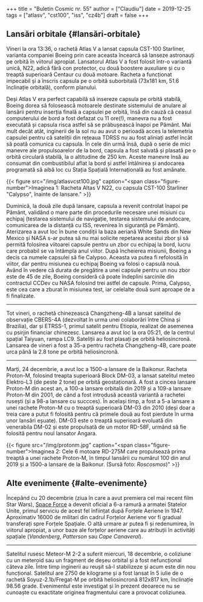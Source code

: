 +++
title = "Buletin Cosmic nr. 55"
author = ["Claudiu"]
date = 2019-12-25
tags = ["atlasv", "cst100", "iss", "cz4b"]
draft = false
+++

## Lansări orbitale {#lansări-orbitale}

Vineri la ora 13:36, o rachetă Atlas V a lansat capsula CST-100 Starliner, varianta companiei Boeing prin care aceasta încearcă să lanseze astronauți pe orbită în viitorul apropiat. Lansatorul Atlas V a fost folosit într-o variantă unică, N22, adică fără con protector, cu două boostere auxuliare și cu o treaptă superioară Centaur cu două motoare. Racheta a funcționat impecabil și a înscris capsula pe o orbită suborbitală (73x181 km, 51.6 înclinație orbitală), conform planului.

Deși Atlas V era perfect capabilă să insereze capsula pe orbită stabilă, Boeing dorea să folosească motoarele destinate sistemului de anulare al lansării pentru inserția finală a capsulei pe orbită, însă din cauză că ceasul computerului de bord a fost defazat cu 11 ore(!), manevra nu a fost executată și capsula risca astfel să se prăbușească înapoi pe Pământ. Mai mult decât atât, inginerii de la sol nu au avut o perioadă acces la telemetria capsulei pentru că sateliții din rețeaua TDRSS nu au fost aliniați astfel încât să poată comunica cu capsula. În cele din urmă însă, după o serie de mici manevre ale propulsoarelor de la bord, capsula a fost salvată și plasată pe o orbită circulară stabilă, la o altitudine de 250 km. Aceste manevre însă au consumat din combustibilul aflat la bord și astfel întâlnirea și andocarea programată să aibă loc cu Stația Spațială Internațională au fost amânate.

{{< figure src="/img/atlasvcst100.jpg" caption="<span class=\"figure-number\">Imaginea 1: </span>Racheta Altas V N22, cu capsula CST-100 Starliner \"Calypso\", înainte de lansare." >}}

Duminică, la două zile după lansare, capsula a revenit controlat înapoi pe Pământ, validând o mare parte din procedurile necesare unei misiuni cu echipaj (testarea sistemului de navigație, testarea sistemului de andocare, comunicarea de la distanță cu ISS, revenirea în siguranță pe Pământ). Aterizarea a avut loc în bune condiții la baza aeriană White Sands din New Mexico și NASA s-ar putea să nu mai solicite repetarea acestui zbor și să permită folosirea viitoarei capsule pentru un zbor cu echipaj la bord, lucru care probabil se va întâmpla anul viitor. După încheierea misiunii, Boeing a decis ca numele capsulei să fie Calypso. Aceasta va putea fi refolosită în viitor, dar pentru misiunea cu echipaj Boeing va folosi o capsulă nouă. Având în vedere că durata de pregătire a unei capsule pentru un nou zbor este de 45 de zile, Boeing consideră că poate îndeplini sarcinile din contractul CCDev cu NASA folosind trei astfel de capsule. Prima, Calypso, este cea care a zburat în misiunea test, iar celelalte două sunt aproape de a fi finalizate.

---

Tot vineri, o rachetă chinezească Changzheng-4B a lansat satelitul de observație CBERS-4A (dezvoltat în urma unei colaborări între China și Brazilia), dar și ETRSS-1, primul satelit pentru Etiopia, realizat de asemenea cu psirjin financiar chinezesc. Lansarea a avut loc la ora 05:21, de la centrul spațial Taiyuan, rampa LC9. Sateliții au fost plasați pe orbită heliosincronă. Lansarea de vineri a fost a 35-a pentru racheta Changzheng-4B, care poate urca până la 2.8 tone pe orbită heliosincronă.

---

Marți, 24 decembrie, a avut loc a 1500-a lansare de la Baikonur. Racheta Proton-M, folosind treapta superioară Block DM-03, a lansat satelitul meteo Elektro-L3 (de peste 2 tone) pe orbită geostaționară. A fost a cincea lansare Proton-M din acest an, a 100-a lansare orbitală din 2019 și a 109-a lansare Proton-M din 2001, de când a fost introdusă această variantă a rachetei rusești (și a 98-a lansare cu succces). În același timp, a fost a 5-a lansare a unei rachete Proton-M cu o treaptă superioară DM-03 din 2010 (deși doar a treia care a putut fi folosită pentru că primele două au fost pierdute în urma unor lansări eșuate). DM-03 este o treaptă superioară evoluată din venerabila DM-02 și este propulsată de un motor RD-58F, urmând să fie folosită pentru noul lansator Angara.

{{< figure src="/img/protonm.jpg" caption="<span class=\"figure-number\">Imaginea 2: </span>Cele 6 motoare RD-275M care propulsează prima treaptă a unei rachete Proton-M, în timpul lansării cu numărul 100 din anul 2019 și a 1500-a lansare de la Baikonur. (Sursă foto: _Roscosmos_)" >}}


## Alte evenimente {#alte-evenimente}

Începând cu 20 decembrie (ziua în care a avut premiera cel mai recent film Star Wars), [Space Force](http://www.spaceforce.mil/) a devenit oficial a 6-a ramură a armatei Statelor Unite, primul serviciu de acest fel înființat după Forțele Aeriene în 1947. Aproximativ 16000 de militari din cadrul Forțelor Aeriene vor fi gradual transferați spre Forțele Spațiale. O altă urmare ar putea fi și redenumirea, în viitorul apropiat, a unor baze ale forțelor aeriene care au atribuții în activități spațiale (_Vandenberg_, _Patterson_ sau _Cape Canaveral_).

---

Satelitul rusesc Meteor-M 2-2 a suferit miercuri, 18 decembrie, o coliziune cu un meteroid sau un fragment de deșeu orbital și a fost nefuncțional câteva zile. Între timp inginerii au reușit să-l stabilizeze și acum este din nou funcțional. Satelitul are 2750 de kilograme și a fost lansat în 5 iulie de o rachetă Soyuz-2.1b/Fregat-M pe orbită heliosincronă 812x817 km, înclinație 98.56 grade. Evenimentul este investigat și în prezent deoarece nu se cunoaște cu exactitate originea fragmentului care a provocat coliziunea.
